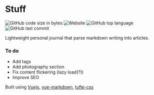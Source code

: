 # Stuff
![GitHub code size in bytes](https://img.shields.io/github/languages/code-size/asdf1899/stuff)
![Website](https://img.shields.io/website?url=https://anasaraid.me/stuff)
![GitHub top language](https://img.shields.io/github/languages/top/asdf1899/stuff)
![GitHub last commit](https://img.shields.io/github/last-commit/asdf1899/stuff)

Lightweight personal journal that parse markdown writing into articles.

### To do

- Add tags
- Add photography section
- Fix content flickering (lazy load(?))
- Improve SEO

Built using [Vuejs](https://vuejs.org/), [vue-markdown](https://github.com/miaolz123/vue-markdown), [tufte-css](https://github.com/edwardtufte/tufte-css)
